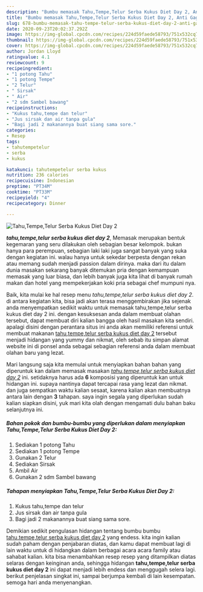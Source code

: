 ```yaml
---
description: "Bumbu memasak Tahu,Tempe,Telur Serba Kukus Diet Day 2, Anti Gagal"
title: "Bumbu memasak Tahu,Tempe,Telur Serba Kukus Diet Day 2, Anti Gagal"
slug: 678-bumbu-memasak-tahu-tempe-telur-serba-kukus-diet-day-2-anti-gagal
date: 2020-09-23T20:02:37.292Z
image: https://img-global.cpcdn.com/recipes/224d59faede58793/751x532cq70/tahutempetelur-serba-kukus-diet-day-2-foto-resep-utama.jpg
thumbnail: https://img-global.cpcdn.com/recipes/224d59faede58793/751x532cq70/tahutempetelur-serba-kukus-diet-day-2-foto-resep-utama.jpg
cover: https://img-global.cpcdn.com/recipes/224d59faede58793/751x532cq70/tahutempetelur-serba-kukus-diet-day-2-foto-resep-utama.jpg
author: Jordan Lloyd
ratingvalue: 4.1
reviewcount: 9
recipeingredient:
- "1 potong Tahu"
- "1 potong Tempe"
- "2 Telur"
- " Sirsak"
- " Air"
- "2 sdm Sambel bawang"
recipeinstructions:
- "Kukus tahu,tempe dan telur"
- "Jus sirsak dan air tanpa gula"
- "Bagi jadi 2 makanannya buat siang sama sore."
categories:
- Resep
tags:
- tahutempetelur
- serba
- kukus

katakunci: tahutempetelur serba kukus 
nutrition: 236 calories
recipecuisine: Indonesian
preptime: "PT34M"
cooktime: "PT33M"
recipeyield: "4"
recipecategory: Dinner

---
```



![Tahu,Tempe,Telur Serba Kukus Diet Day 2](https://img-global.cpcdn.com/recipes/224d59faede58793/751x532cq70/tahutempetelur-serba-kukus-diet-day-2-foto-resep-utama.jpg)

<b><i>tahu,tempe,telur serba kukus diet day 2</i></b>, Memasak merupakan bentuk kegemaran yang seru dilakukan oleh sebagian besar kelompok. bukan hanya para perempuan, sebagian laki laki juga sangat banyak yang suka dengan kegiatan ini. walau hanya untuk sekedar berpesta dengan rekan atau memang sudah menjadi passion dalam dirinya. maka dari itu dalam dunia masakan sekarang banyak ditemukan pria dengan kemampuan memasak yang luar biasa, dan lebih banyak juga kita lihat di banyak rumah makan dan hotel yang mempekerjakan koki pria sebagai chef mumpuni nya.



Baik, kita mulai ke hal resep menu <i>tahu,tempe,telur serba kukus diet day 2</i>. di antara kegiatan kita, bisa jadi akan terasa menggembirakan jika sejenak anda menyempatkan sedikit waktu untuk memasak tahu,tempe,telur serba kukus diet day 2 ini. dengan kesuksesan anda dalam membuat olahan tersebut, dapat membuat diri kalian bangga oleh hasil masakan kita sendiri. apalagi disini dengan perantara situs ini anda akan memiliki referensi untuk membuat makanan <u>tahu,tempe,telur serba kukus diet day 2</u> tersebut menjadi hidangan yang yummy dan nikmat, oleh sebab itu simpan alamat website ini di ponsel anda sebagai sebagian referensi anda dalam membuat olahan baru yang lezat.


Mari langsung saja kita memulai untuk menyiapkan bahan bahan yang diperuntuk kan dalam memasak masakan <u><i>tahu,tempe,telur serba kukus diet day 2</i></u> ini. setidaknya harus ada <b>6</b> komposisi yang diperuntuk kan untuk hidangan ini. supaya nantinya dapat tercapai rasa yang lezat dan nikmat. dan juga sempatkan waktu kalian sesaat, karena kalian akan membuatnya antara lain dengan <b>3</b> tahapan. saya ingin segala yang diperlukan sudah kalian siapkan disini, yuk mari kita olah dengan mengamati dulu bahan baku selanjutnya ini.

<!--inarticleads1-->

##### Bahan pokok dan bumbu-bumbu yang diperlukan dalam menyiapkan Tahu,Tempe,Telur Serba Kukus Diet Day 2:

1. Sediakan 1 potong Tahu
1. Sediakan 1 potong Tempe
1. Gunakan 2 Telur
1. Sediakan  Sirsak
1. Ambil  Air
1. Gunakan 2 sdm Sambel bawang




<!--inarticleads2-->

##### Tahapan menyiapkan Tahu,Tempe,Telur Serba Kukus Diet Day 2:

1. Kukus tahu,tempe dan telur
1. Jus sirsak dan air tanpa gula
1. Bagi jadi 2 makanannya buat siang sama sore.




Demikian sedikit pengulasan hidangan tentang bumbu bumbu <u>tahu,tempe,telur serba kukus diet day 2</u> yang endess. kita ingin kalian sudah paham dengan penjabaran diatas, dan kamu dapat membuat lagi di lain waktu untuk di hidangkan dalam berbagai acara acara family atau sahabat kalian. kita bisa menambahkan resep resep yang ditampilkan diatas selaras dengan keinginan anda, sehingga hidangan <b>tahu,tempe,telur serba kukus diet day 2</b> ini dapat menjadi lebih endess dan menggugah selera lagi. berikut penjelasan singkat ini, sampai berjumpa kembali di lain kesempatan. semoga hari anda menyenangkan.
